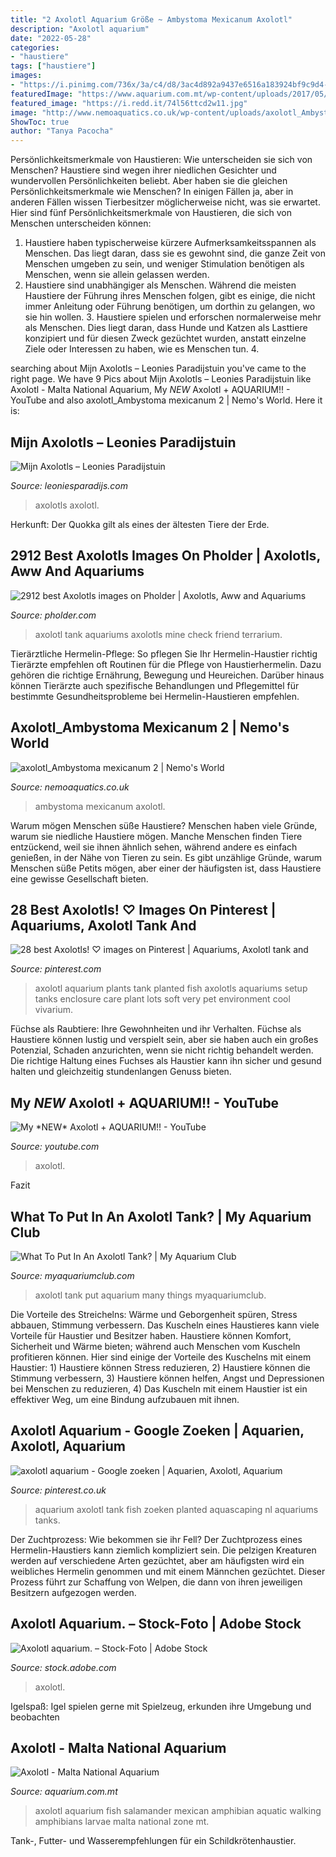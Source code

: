 ```yaml
---
title: "2 Axolotl Aquarium Größe ~ Ambystoma Mexicanum Axolotl"
description: "Axolotl aquarium"
date: "2022-05-28"
categories:
- "haustiere"
tags: ["haustiere"]
images:
- "https://i.pinimg.com/736x/3a/c4/d8/3ac4d892a9437e6516a183924bf9c9d4--axolotl-tank-aquarium-aquarium-plants.jpg"
featuredImage: "https://www.aquarium.com.mt/wp-content/uploads/2017/05/g_axolotl.jpg"
featured_image: "https://i.redd.it/74l56ttcd2w11.jpg"
image: "http://www.nemoaquatics.co.uk/wp-content/uploads/axolotl_Ambystoma-mexicanum-2.jpg"
ShowToc: true
author: "Tanya Pacocha"
---
```



Persönlichkeitsmerkmale von Haustieren: Wie unterscheiden sie sich von Menschen?
Haustiere sind wegen ihrer niedlichen Gesichter und wundervollen Persönlichkeiten beliebt. Aber haben sie die gleichen Persönlichkeitsmerkmale wie Menschen? In einigen Fällen ja, aber in anderen Fällen wissen Tierbesitzer möglicherweise nicht, was sie erwartet. Hier sind fünf Persönlichkeitsmerkmale von Haustieren, die sich von Menschen unterscheiden können:
1. Haustiere haben typischerweise kürzere Aufmerksamkeitsspannen als Menschen. Das liegt daran, dass sie es gewohnt sind, die ganze Zeit von Menschen umgeben zu sein, und weniger Stimulation benötigen als Menschen, wenn sie allein gelassen werden.
2. Haustiere sind unabhängiger als Menschen. Während die meisten Haustiere der Führung ihres Menschen folgen, gibt es einige, die nicht immer Anleitung oder Führung benötigen, um dorthin zu gelangen, wo sie hin wollen. 3. Haustiere spielen und erforschen normalerweise mehr als Menschen. Dies liegt daran, dass Hunde und Katzen als Lasttiere konzipiert und für diesen Zweck gezüchtet wurden, anstatt einzelne Ziele oder Interessen zu haben, wie es Menschen tun. 4.

	

		
searching about Mijn Axolotls – Leonies Paradijstuin you've came to the right page. We have 9 Pics about Mijn Axolotls – Leonies Paradijstuin like Axolotl - Malta National Aquarium, My *NEW* Axolotl + AQUARIUM!! - YouTube and also axolotl_Ambystoma mexicanum 2 | Nemo&#039;s World. Here it is:
		
    
## Mijn Axolotls – Leonies Paradijstuin

<img loading=lazy src="https://leoniesparadijs.files.wordpress.com/2016/09/20160920_193001-blog.jpg" onerror="this.onerror=null;this.src='https://tse1.mm.bing.net/th?id=OIP.qUdj2KmkhzukE4enTtG97QHaDv&amp;pid=15.1';" alt="Mijn Axolotls – Leonies Paradijstuin">

_Source: leoniesparadijs.com_

>axolotls axolotl. 

	

Herkunft: Der Quokka gilt als eines der ältesten Tiere der Erde.

    
## 2912 Best Axolotls Images On Pholder | Axolotls, Aww And Aquariums

<img loading=lazy src="https://i.redd.it/74l56ttcd2w11.jpg" onerror="this.onerror=null;this.src='https://tse2.mm.bing.net/th?id=OIP.hifxrkljnaGDB518iaAWzwHaFj&amp;pid=15.1';" alt="2912 best Axolotls images on Pholder | Axolotls, Aww and Aquariums">

_Source: pholder.com_

>axolotl tank aquariums axolotls mine check friend terrarium. 

	

Tierärztliche Hermelin-Pflege: So pflegen Sie Ihr Hermelin-Haustier richtig
Tierärzte empfehlen oft Routinen für die Pflege von Haustierhermelin. Dazu gehören die richtige Ernährung, Bewegung und Heureichen. Darüber hinaus können Tierärzte auch spezifische Behandlungen und Pflegemittel für bestimmte Gesundheitsprobleme bei Hermelin-Haustieren empfehlen.

    
## Axolotl_Ambystoma Mexicanum 2 | Nemo&#039;s World

<img loading=lazy src="http://www.nemoaquatics.co.uk/wp-content/uploads/axolotl_Ambystoma-mexicanum-2.jpg" onerror="this.onerror=null;this.src='https://tse4.mm.bing.net/th?id=OIP.XXRjTPCV6ejI0F48uf-pLAHaE7&amp;pid=15.1';" alt="axolotl_Ambystoma mexicanum 2 | Nemo&#039;s World">

_Source: nemoaquatics.co.uk_

>ambystoma mexicanum axolotl. 

	

Warum mögen Menschen süße Haustiere?
Menschen haben viele Gründe, warum sie niedliche Haustiere mögen. Manche Menschen finden Tiere entzückend, weil sie ihnen ähnlich sehen, während andere es einfach genießen, in der Nähe von Tieren zu sein. Es gibt unzählige Gründe, warum Menschen süße Petits mögen, aber einer der häufigsten ist, dass Haustiere eine gewisse Gesellschaft bieten.

    
## 28 Best Axolotls! ♡ Images On Pinterest | Aquariums, Axolotl Tank And

<img loading=lazy src="https://i.pinimg.com/736x/3a/c4/d8/3ac4d892a9437e6516a183924bf9c9d4--axolotl-tank-aquarium-aquarium-plants.jpg" onerror="this.onerror=null;this.src='https://tse2.mm.bing.net/th?id=OIP.4K5wM7NbuCVnSLYWNk7OTAHaE6&amp;pid=15.1';" alt="28 best Axolotls! ♡ images on Pinterest | Aquariums, Axolotl tank and">

_Source: pinterest.com_

>axolotl aquarium plants tank planted fish axolotls aquariums setup tanks enclosure care plant lots soft very pet environment cool vivarium. 

	

Füchse als Raubtiere: Ihre Gewohnheiten und ihr Verhalten.
Füchse als Haustiere können lustig und verspielt sein, aber sie haben auch ein großes Potenzial, Schaden anzurichten, wenn sie nicht richtig behandelt werden. Die richtige Haltung eines Fuchses als Haustier kann ihn sicher und gesund halten und gleichzeitig stundenlangen Genuss bieten.

    
## My *NEW* Axolotl + AQUARIUM!! - YouTube

<img loading=lazy src="https://i.ytimg.com/vi/e4lKR6bpQBo/maxresdefault.jpg" onerror="this.onerror=null;this.src='https://tse2.mm.bing.net/th?id=OIP.zykFgMzvYLkwh4LVHItlowHaEK&amp;pid=15.1';" alt="My *NEW* Axolotl + AQUARIUM!! - YouTube">

_Source: youtube.com_

>axolotl. 

	

Fazit

    
## What To Put In An Axolotl Tank? | My Aquarium Club

<img loading=lazy src="https://dlgdxii3fgupk.cloudfront.net/myaquariumclub.com/images/fbfiles/images/GEDC0298_v_1401702860.JPG" onerror="this.onerror=null;this.src='https://tse4.mm.bing.net/th?id=OIP.2gGCtU11gGX4PdFI5V6cpAHaFj&amp;pid=15.1';" alt="What To Put In An Axolotl Tank? | My Aquarium Club">

_Source: myaquariumclub.com_

>axolotl tank put aquarium many things myaquariumclub. 

	

Die Vorteile des Streichelns: Wärme und Geborgenheit spüren, Stress abbauen, Stimmung verbessern.
Das Kuscheln eines Haustieres kann viele Vorteile für Haustier und Besitzer haben. Haustiere können Komfort, Sicherheit und Wärme bieten; während auch Menschen vom Kuscheln profitieren können. Hier sind einige der Vorteile des Kuschelns mit einem Haustier: 1) Haustiere können Stress reduzieren, 2) Haustiere können die Stimmung verbessern, 3) Haustiere können helfen, Angst und Depressionen bei Menschen zu reduzieren, 4) Das Kuscheln mit einem Haustier ist ein effektiver Weg, um eine Bindung aufzubauen mit ihnen.

    
## Axolotl Aquarium - Google Zoeken | Aquarien, Axolotl, Aquarium

<img loading=lazy src="https://i.pinimg.com/736x/9e/38/97/9e3897ca7438cd8fd0a96d747055fcfc--aquarium-ideas-aquarium-fish.jpg" onerror="this.onerror=null;this.src='https://tse4.mm.bing.net/th?id=OIP.GbEyGDzxQgVqi2SjJYGQaQHaE7&amp;pid=15.1';" alt="axolotl aquarium - Google zoeken | Aquarien, Axolotl, Aquarium">

_Source: pinterest.co.uk_

>aquarium axolotl tank fish zoeken planted aquascaping nl aquariums tanks. 

	

Der Zuchtprozess: Wie bekommen sie ihr Fell?
Der Zuchtprozess eines Hermelin-Haustiers kann ziemlich kompliziert sein. Die pelzigen Kreaturen werden auf verschiedene Arten gezüchtet, aber am häufigsten wird ein weibliches Hermelin genommen und mit einem Männchen gezüchtet. Dieser Prozess führt zur Schaffung von Welpen, die dann von ihren jeweiligen Besitzern aufgezogen werden.

    
## Axolotl Aquarium. – Stock-Foto | Adobe Stock

<img loading=lazy src="https://as1.ftcdn.net/jpg/01/34/76/12/500_F_134761207_UzYc78ZVlZhI1ssZRoQstwefk9MFljD6.jpg" onerror="this.onerror=null;this.src='https://tse3.mm.bing.net/th?id=OIP.HCNPU-eHD1oSmbIlbjWjZQHaE8&amp;pid=15.1';" alt="Axolotl aquarium. – Stock-Foto | Adobe Stock">

_Source: stock.adobe.com_

>axolotl. 

	

Igelspaß: Igel spielen gerne mit Spielzeug, erkunden ihre Umgebung und beobachten

    
## Axolotl - Malta National Aquarium

<img loading=lazy src="https://www.aquarium.com.mt/wp-content/uploads/2017/05/g_axolotl.jpg" onerror="this.onerror=null;this.src='https://tse4.mm.bing.net/th?id=OIP.L1QI1irq-rxkOw90DHgTgQHaGl&amp;pid=15.1';" alt="Axolotl - Malta National Aquarium">

_Source: aquarium.com.mt_

>axolotl aquarium fish salamander mexican amphibian aquatic walking amphibians larvae malta national zone mt. 

	

Tank-, Futter- und Wasserempfehlungen für ein Schildkrötenhaustier.

